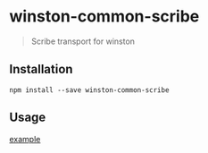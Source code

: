 # winston-common-scribe
> Scribe transport for winston

## Installation

    npm install --save winston-common-scribe

## Usage

[example](example/index.js)

